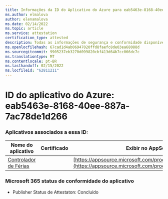 ```yaml
---
title: Informações da ID do Aplicativo do Azure para eab5463e-8168-40ee-887a-7ac78de1d266
ms.author: elmalova
author: elenamalova
ms.date: 02/14/2022
ms.topic: article
ms.service: attestation
certification_type: attested
description: Todas as informações de segurança e conformidade disponíveis para eab5463e-8168-40ee-887a-7ac78de1d266.
ms.openlocfilehash: 67cad1d4ab06947020ffd8faefc8de03ea68088d
ms.sourcegitcommit: 9905237eb3270d099820cbf413d64b7cc066dc7c
ms.translationtype: MT
ms.contentlocale: pt-BR
ms.lasthandoff: 02/15/2022
ms.locfileid: "62811211"
---
```

# <a name="azure-app-id-eab5463e-8168-40ee-887a-7ac78de1d266"></a>ID do aplicativo do Azure: eab5463e-8168-40ee-887a-7ac78de1d266


### <a name="apps-associated-with-this-id"></a>Aplicativos associados a essa ID:
| **Nome do aplicativo** | **Certificado** | **Exibir no AppSource** |
|--------------|---------------|-----------------------|
| [Controlador de Férias](https://docs.microsoft.com/microsoft-365-app-certification/forward/WA200002167) |  | [https://appsource.microsoft.com/product/office/WA200002167](https://appsource.microsoft.com/product/office/WA200002167) |

### <a name="microsoft-365-app-compliance-status"></a>Microsoft 365 status de conformidade do aplicativo
- Publisher Status de Attestaton: Concluído
